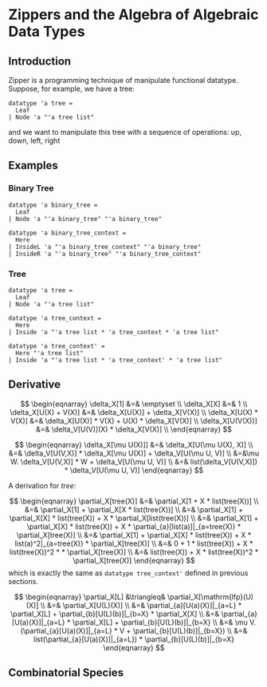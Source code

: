# Zippers and the Algebra of Algebraic Data Types

## Introduction

Zipper is a programming technique of manipulate functional datatype. Suppose, for example, we have a tree:
```isabelle
datatype 'a tree =
  Leaf
| Node 'a "'a tree list"
```
and we want to manipulate this tree with a sequence of operations: up, down, left, right
## Examples

### Binary Tree

```isabelle
datatype 'a binary_tree =
  Leaf
| Node 'a "'a binary_tree" "'a binary_tree"
```

```isabelle
datatype 'a binary_tree_context =
  Here
| InsideL 'a "'a binary_tree_context" "'a binary_tree"
| InsideR 'a "'a binary_tree" "'a binary_tree_context"
```

### Tree

```isabelle
datatype 'a tree =
  Leaf
| Node 'a "'a tree list"
```

```isabelle
datatype 'a tree_context =
  Here
| Inside 'a "'a tree list * 'a tree_context * 'a tree list"
```

```isabelle
datatype 'a tree_context' =
  Here "'a tree list"
| Inside 'a "'a tree list * 'a tree_context' * 'a tree list"
```

## Derivative

$$
\begin{eqnarray} 
\delta_X[1] &=& \emptyset \\
\delta_X[X] &=& 1 \\
\delta_X[U(X) + V(X)] &=& \delta_X[U(X)] + \delta_X[V(X)] \\
\delta_X[U(X) * V(X)] &=& \delta_X[U(X)] * V(X) + U(X) * \delta_X[V(X)] \\
\delta_X[U(V(X))] &=& \delta_V[U(V)](X) * \delta_X[V(X)] \\
\end{eqnarray}
$$

$$
\begin{eqnarray} 
\delta_X[\mu U(X)]] &=& \delta_X[U(\mu U(X), X)] \\
&=& \delta_V[U(V,X)] * \delta_X[\mu U(X)] + \delta_V[U(\mu U, V)] \\
&=&\mu W. \delta_V[U(V,X)] * W + \delta_V[U(\mu U, V)] \\
&=& list(\delta_V[U(V,X)]) * \delta_V[U(\mu U, V)]
\end{eqnarray}
$$

A derivation for $tree$:

$$
\begin{eqnarray}
\partial_X[tree(X)]
&=& \partial_X[1 + X * list(tree(X))] \\
&=& \partial_X[1] + \partial_X[X * list(tree(X))] \\
&=& \partial_X[1] + \partial_X[X] * list(tree(X)) + X * \partial_X[list(tree(X))] \\
&=& \partial_X[1] + \partial_X[X] * list(tree(X)) + X * \partial_{a}[list(a)]|_{a=tree(X)} * \partial_X[tree(X)] \\
&=& \partial_X[1] + \partial_X[X] * list(tree(X)) + X * list(a)^2|_{a=tree(X)} * \partial_X[tree(X)] \\
&=& 0 + 1 * list(tree(X)) + X * list(tree(X))^2 * * \partial_X[tree(X)] \\
&=& list(tree(X)) + X * list(tree(X))^2 * \partial_X[tree(X)]
\end{eqnarray}
$$
which is exactly the same as ``datatype tree_context'`` defined in previous sections.

$$
\begin{eqnarray}
\partial_X[L] &\triangleq& \partial_X[\mathrm{lfp}(U)(X)] \\
&=& \partial_X[U(L)(X)] \\
&=& \partial_{a}[U(a)(X)]|_{a=L} * \partial_X[L] + \partial_{b}[U(L)(b)]|_{b=X} * \partial_X[X] \\
&=& \partial_{a}[U(a)(X)]|_{a=L} * \partial_X[L] + \partial_{b}[U(L)(b)]|_{b=X} \\
&=& \mu V. (\partial_{a}[U(a)(X)]|_{a=L} * V + \partial_{b}[U(L)(b)]|_{b=X}) \\
&=& list(\partial_{a}[U(a)(X)]|_{a=L}) * \partial_{b}[U(L)(b)]|_{b=X}
\end{eqnarray}
$$



## Combinatorial Species
